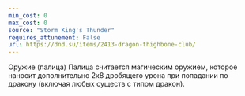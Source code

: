 ```yaml
---
min_cost: 0
max_cost: 0
source: "Storm King's Thunder"
requires_attunement: False
url: https://dnd.su/items/2413-dragon-thighbone-club/
---
```


Оружие (палица)
Палица считается магическим оружием, которое наносит дополнительно 2к8 дробящего урона при попадании по дракону (включая любых существ с типом дракон).